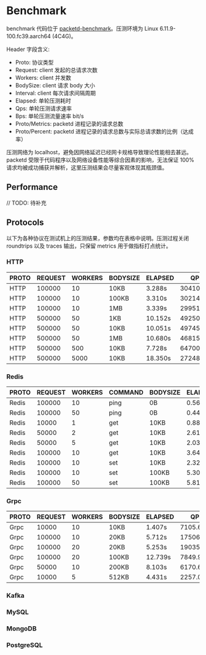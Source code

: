# Benchmark

benchmark 代码位于 [packetd-benchmark](https://github.com/packetd/packetd)。压测环境为 Linux 6.11.9-100.fc39.aarch64 (4C4G)。

Header 字段含义:
- Proto: 协议类型
- Request: client 发起的总请求次数
- Workers: client 并发数
- BodySize: client 请求 body 大小
- Interval: client 每次请求间隔周期
- Elapsed: 单轮压测耗时
- Qps: 单轮压测请求速率
- Bps: 单轮压测流量速率 bit/s
- Proto/Metrics: packetd 进程记录的请求总数
- Proto/Percent: packetd 进程记录的请求总数与实际总请求数的比例（达成率）

压测网络为 localhost，避免因网络延迟已经网卡规格导致理论性能相去甚远。packetd 受限于代码程序以及网络设备性能等综合因素的影响，无法保证 100% 请求均被成功捕获并解析，这里压测结果会尽量客观体现其瓶颈值。

## Performance

// TODO: 待补充

## Protocols

以下为各种协议在测试机上的压测结果，参数均在表格中说明。压测过程关闭 roundtrips 以及 traces 输出，只保留 metrics 用于做指标打点统计。

### HTTP

| PROTO | REQUEST | WORKERS | BODYSIZE  | ELAPSED | QPS | BPS | PROTO/METRICS | PROTO/PERCENT |
| ----- | ------- | ------- | --------  |---------| --- | --- | ------------- | ------------- |
| HTTP  |  100000 |      10 | 10KB     | 3.288s  | 30410.734 | 2376Mib |        100000 | 100.000%      |
| HTTP  |  100000 |      10 | 100KB    | 3.310s  | 30214.392 | 23.05Gib |        100000 | 100.000%      |
| HTTP  |  100000 |      10 | 1MB      | 3.339s  | 29951.802 | 234Gib |        100000 | 100.000%      |
| HTTP  |  500000 |      50 | 1KB      | 10.152s | 49250.733 | 384.8Mib |        500000 | 100.000%      |
| HTTP  |  500000 |      50 | 10KB     | 10.051s | 49745.785 | 3886Mib |        500000 | 100.000%      |
| HTTP  |  500000 |      50 | 1MB      | 10.680s | 46815.213 | 365.7Gib |        500000 | 100.000%      |
| HTTP  |  500000 |     500 | 10KB     | 7.728s  | 64700.562 | 5055Mib |        500000 | 100.000%      |
| HTTP  |  500000 |    5000 | 10KB     | 18.350s | 27248.214 | 2129Mib |        441169 | 88.234%       |


### Redis

| PROTO | REQUEST | WORKERS | COMMAND | BODYSIZE | ELAPSED  | QPS       | BPS     | PROTO/METRICS | PROTO/PERCENT |
| ----- | ------- | ------- |---------| -------- |----------| --- | ------------- | ------------- | --- |
| Redis |  100000 |      10 | ping    | 0B       | 0.562s  | 177993.854 | 0b  |        100010 | 100.010%      |
| Redis |  100000 |      50 | ping    | 0B       | 0.440s  | 227433.191 | 0b  |         81995 | 81.995%       |
| Redis |   10000 |       1 | get     | 10KB     | 0.887s  | 11274.481 | 880.8Mib |          9994 | 99.940%       |
| Redis |   50000 |       2 | get     | 10KB     | 2.618s  | 19101.756 | 1492Mib |         49998 | 99.996%       |
| Redis |   50000 |       5 | get     | 10KB     | 2.032s  | 24606.572 | 1922Mib |         49769 | 99.538%       |
| Redis |  100000 |      10 | get     | 10KB     | 3.643s  | 27448.310 | 2144Mib |         98852 | 98.852%       |
| Redis |  100000 |      10 | set     | 10KB     | 2.323s  | 43046.831 | 3363Mib |        100010 | 100.010%      |
| Redis |  100000 |      10 | set     | 100KB    | 5.309s  | 18834.716 | 14.37Gib |         99644 | 99.644%       |
| Redis |  100000 |      50 | set     | 100KB    | 5.812s  | 17204.495 | 13.13Gib |         96499 | 96.499%       |

### Grpc

| PROTO | REQUEST | WORKERS | BODYSIZE  | ELAPSED | QPS | BPS | PROTO/METRICS | PROTO/PERCENT |
| ----- | ------- | ------- | --------  |---------| --- | --- | ------------- | ------------- |
| Grpc  |   10000 |      10 | 10KB     | 1.407s  | 7105.671 | 555.1Mib |         10000 | 100.000%      |
| Grpc  |  100000 |      10 | 20KB     | 5.712s  | 17506.366 | 2735Mib |        100000 | 100.000%      |
| Grpc  |  100000 |      20 | 20KB     | 5.253s  | 19035.493 | 2974Mib |         99987 | 99.987%       |
| Grpc  |  100000 |      20 | 100KB    | 12.739s | 7849.908 | 6133Mib |         99353 | 99.353%       |
| Grpc  |   50000 |      10 | 200KB    | 8.103s  | 6170.673 | 9.416Gib |         49808 | 99.616%       |
| Grpc  |   10000 |       5 | 512KB    | 4.431s  | 2257.017 | 8.816Gib |          9841 | 98.410%       |

### Kafka

### MySQL

### MongoDB

### PostgreSQL
